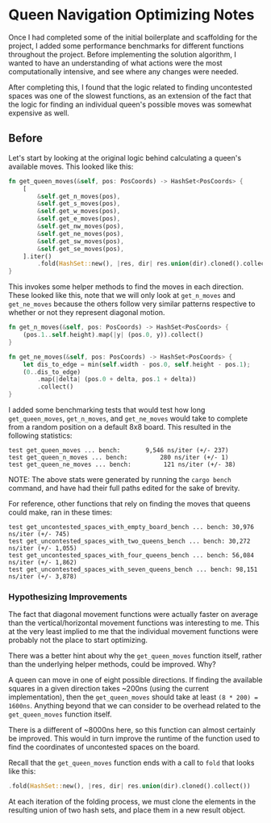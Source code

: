 # Queen Navigation Optimizing Notes

Once I had completed some of the initial boilerplate and scaffolding for the
project, I added some performance benchmarks for different functions throughout
the project. Before implementing the solution algorithm, I wanted to have an
understanding of what actions were the most computationally intensive, and
see where any changes were needed.

After completing this, I found that the logic related to finding uncontested
spaces was one of the slowest functions, as an extension of the fact that
the logic for finding an individual queen's possible moves was somewhat
expensive as well.

## Before

Let's start by looking at the original logic behind calculating a queen's
available moves. This looked like this:

```rust
fn get_queen_moves(&self, pos: PosCoords) -> HashSet<PosCoords> {
    [
        &self.get_n_moves(pos),
        &self.get_s_moves(pos),
        &self.get_w_moves(pos),
        &self.get_e_moves(pos),
        &self.get_nw_moves(pos),
        &self.get_ne_moves(pos),
        &self.get_sw_moves(pos),
        &self.get_se_moves(pos),
    ].iter()
        .fold(HashSet::new(), |res, dir| res.union(dir).cloned().collect())
}
```

This invokes some helper methods to find the moves in each direction. These
looked like this, note that we will only look at `get_n_moves` and
`get_ne_moves` because the others follow very similar patterns respective to
whether or not they represent diagonal motion.

```rust
fn get_n_moves(&self, pos: PosCoords) -> HashSet<PosCoords> {
    (pos.1..self.height).map(|y| (pos.0, y)).collect()
}

fn get_ne_moves(&self, pos: PosCoords) -> HashSet<PosCoords> {
    let dis_to_edge = min(self.width - pos.0, self.height - pos.1);
    (0..dis_to_edge)
        .map(|delta| (pos.0 + delta, pos.1 + delta))
        .collect()
}
```

I added some benchmarking tests that would test how long `get_queen_moves`,
`get_n_moves`, and `get_ne_moves` would take to complete from a random
position on a default 8x8 board. This resulted in the following statistics:

```
test get_queen_moves ... bench:       9,546 ns/iter (+/- 237)
test get_queen_n_moves ... bench:         280 ns/iter (+/- 1)
test get_queen_ne_moves ... bench:         121 ns/iter (+/- 38)
```

NOTE: The above stats were generated by running the `cargo bench` command, and
have had their full paths edited for the sake of brevity.

For reference, other functions that rely on finding the moves that queens
could make, ran in these times:

```
test get_uncontested_spaces_with_empty_board_bench ... bench: 30,976 ns/iter (+/- 745)
test get_uncontested_spaces_with_two_queens_bench ... bench: 30,272 ns/iter (+/- 1,055)
test get_uncontested_spaces_with_four_queens_bench ... bench: 56,084 ns/iter (+/- 1,862)
test get_uncontested_spaces_with_seven_queens_bench ... bench: 98,151 ns/iter (+/- 3,878)
```

### Hypothesizing Improvements

The fact that diagonal movement functions were actually faster on average than
the vertical/horizontal movement functions was interesting to me. This at the
very least implied to me that the individual movement functions were probably
not the place to start optimizing.

There was a better hint about why the `get_queen_moves` function itself, rather
than the underlying helper methods, could be improved. Why?

A queen can move in one of eight possible directions. If finding the available
squares in a given direction takes ~200ns (using the current implementation),
then the `get_queen_moves` should take at least `(8 * 200) = 1600ns`. Anything
beyond that we can consider to be overhead related to the `get_queen_moves`
function itself.

There is a diifferent of ~8000ns here, so this function can almost certainly
be improved. This would in turn improve the runtime of the function used to
find the coordinates of uncontested spaces on the board.

Recall that the `get_queen_moves` function ends with a call to `fold` that looks
like this:

```rust
.fold(HashSet::new(), |res, dir| res.union(dir).cloned().collect())
```

At each iteration of the folding process, we must clone the elements in the
resulting union of two hash sets, and place them in a new result object.
